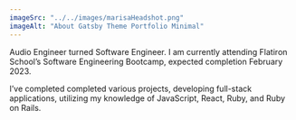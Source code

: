 ```yaml
---
imageSrc: "../../images/marisaHeadshot.png"
imageAlt: "About Gatsby Theme Portfolio Minimal"
---
```


Audio Engineer turned Software Engineer. I am currently attending Flatiron School’s Software Engineering Bootcamp, expected completion February 2023. 

I’ve completed completed various projects, developing full-stack applications, utilizing my knowledge of JavaScript, React, Ruby, and Ruby on Rails.

